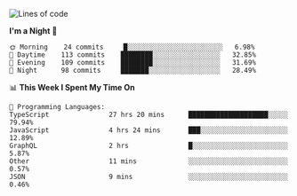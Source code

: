<!--START_SECTION:waka-->
![Lines of code](https://img.shields.io/badge/From%20Hello%20World%20I%27ve%20Written-633985%20lines%20of%20code-blue)

**I'm a Night 🦉** 

```text
🌞 Morning    24 commits     █░░░░░░░░░░░░░░░░░░░░░░░░   6.98% 
🌆 Daytime    113 commits    ████████░░░░░░░░░░░░░░░░░   32.85% 
🌃 Evening    109 commits    ████████░░░░░░░░░░░░░░░░░   31.69% 
🌙 Night      98 commits     ███████░░░░░░░░░░░░░░░░░░   28.49%

```


📊 **This Week I Spent My Time On** 

```text
💬 Programming Languages: 
TypeScript               27 hrs 20 mins      ████████████████████░░░░░   79.94% 
JavaScript               4 hrs 24 mins       ███░░░░░░░░░░░░░░░░░░░░░░   12.89% 
GraphQL                  2 hrs               █░░░░░░░░░░░░░░░░░░░░░░░░   5.87% 
Other                    11 mins             ░░░░░░░░░░░░░░░░░░░░░░░░░   0.57% 
JSON                     9 mins              ░░░░░░░░░░░░░░░░░░░░░░░░░   0.46%

```


<!--END_SECTION:waka-->
